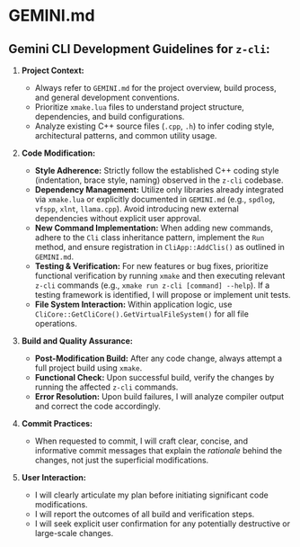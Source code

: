 # GEMINI.md

## Gemini CLI Development Guidelines for `z-cli`:

1.  **Project Context:**
    *   Always refer to `GEMINI.md` for the project overview, build process, and general development conventions.
    *   Prioritize `xmake.lua` files to understand project structure, dependencies, and build configurations.
    *   Analyze existing C++ source files (`.cpp`, `.h`) to infer coding style, architectural patterns, and common utility usage.

2.  **Code Modification:**
    *   **Style Adherence:** Strictly follow the established C++ coding style (indentation, brace style, naming) observed in the `z-cli` codebase.
    *   **Dependency Management:** Utilize only libraries already integrated via `xmake.lua` or explicitly documented in `GEMINI.md` (e.g., `spdlog`, `vfspp`, `xlnt`, `llama.cpp`). Avoid introducing new external dependencies without explicit user approval.
    *   **New Command Implementation:** When adding new commands, adhere to the `Cli` class inheritance pattern, implement the `Run` method, and ensure registration in `CliApp::AddClis()` as outlined in `GEMINI.md`.
    *   **Testing & Verification:** For new features or bug fixes, prioritize functional verification by running `xmake` and then executing relevant `z-cli` commands (e.g., `xmake run z-cli [command] --help`). If a testing framework is identified, I will propose or implement unit tests.
    *   **File System Interaction:** Within application logic, use `CliCore::GetCliCore().GetVirtualFileSystem()` for all file operations.

3.  **Build and Quality Assurance:**
    *   **Post-Modification Build:** After any code change, always attempt a full project build using `xmake`.
    *   **Functional Check:** Upon successful build, verify the changes by running the affected `z-cli` commands.
    *   **Error Resolution:** Upon build failures, I will analyze compiler output and correct the code accordingly.

4.  **Commit Practices:**
    *   When requested to commit, I will craft clear, concise, and informative commit messages that explain the *rationale* behind the changes, not just the superficial modifications.

5.  **User Interaction:**
    *   I will clearly articulate my plan before initiating significant code modifications.
    *   I will report the outcomes of all build and verification steps.
    *   I will seek explicit user confirmation for any potentially destructive or large-scale changes.